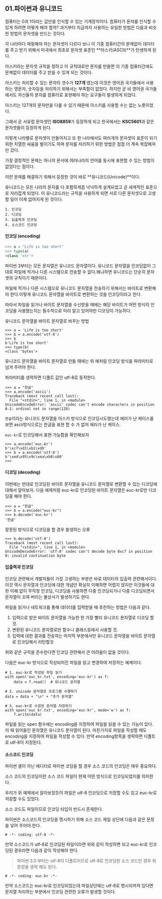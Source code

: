 ## 01.파이썬과 유니코드

컴퓨터는 0과 1이라는 값만을 인식할 수 있는 기계장치이다. 컴퓨터가 문자를 인식할 수 있게 하려면 어떻게 해야 할까? 과거부터 지금까지 사용하는 유일한 방법은 다음과 비슷한 방법의 문자셋을 만드는 것이다.

각 나라마다 매핑해야 하는 문자셋이 다르다 보니 이 기종 컴퓨터간의 문제없이 데이터를 주고 받기 위해서 미국에서 최초로 문자셋 표준인 **아스키(ASCII)**가 탄생하게 된다. 

아스키라는 문자셋 규칙을 정하고 이 규칙대로만 문자를 만들면 이 기종 컴퓨터간에도 문제없이 데이터를 주고 받을 수 있게 되는 것이다. 

아스키는 처리할 수 있는 문자의 갯수가 **127개** 였는데 이것은 영어권 국가들에서 사용하는 영문자, 숫자등을 처리하기 위해서는 부족함이 없었다. 하지만 곧 비 영어권 국가들에서도 자신들의 문자를 컴퓨터로 표현해야 하는 요구들이 발생하게 되었다. 

아스키는 127개의 문자만을 다룰 수 있기 때문에 아스키를 사용할 수는 없는 노릇이었다. 

그래서 곧 서유럽 문자셋인 **ISO8859**가 등장하게 되고 한국에서는 **KSC5601**과 같은 문자셋들이 등장하게 된다.

이렇게 나라별로 문자셋이 만들어지고 또 한 나라에서도 여러개의 문자셋이 표준이 되기 위한 치열한 싸움을 벌이기도 하며 문자를 처리하기 위한 방법은 점점 더 계속 복잡해져만 갔다.

가장 결정적인 문제는 하나의 문서에 여러나라의 언어를 동시에 표현할 수 있는 방법이 없었다는 점이다.

이런 문제를 해결하기 위해서 등장한 것이 바로 **유니코드(Unicode)**이다. 

유니코드는 모든 나라의 문자를 다 포함하게끔 넉넉하게 설계되었고 곧 세계적인 표준으로 자리잡게 되었다. 이 유니코드라는 규칙을 사용하게 되면 서로 다른 문자셋으로 고생할 일이 이제 없어지게 된 것이다.

```
1. 인코딩
2. 디코딩
3. 입출력과 인코딩
4. 소스코드 인코딩
```

#### 인코딩 (encoding)

```python
>>> a = "Life is too short"
>>> type(a)
<class 'str'>
```

파이썬 3부터는 모든 문자열은 유니코드 문자열이다. 유니코드 문자열을 인코딩없이 그대로 파일에 적거나 다른 시스템으로 전송할 수 없다.왜냐하면 유니코드는 단순히 문자셋의 규칙이기 때문이다.

파일에 적거나 다른 시스템으로 유니코드 문자열을 전송하기 위해서는 바이트로 변환해야 한다.이렇게 유니코드 문자열을 바이트로 변환하는 것을 인코딩이라고 한다.

따라서 파일을 읽거나 바이트 문자열을 수신받을 때에는 해당 바이트가 어떤 방식의 인코딩을 사용했는지는 필수적으로 미리 알고 있어야만 디코딩이 가능하다.

유니코드 문자열을 바이트 문자열로 바꾸는 방법

```
>>> a = 'Life is too short'
>>> b = a.encode('utf-8')
>>> b
b'Life is too short'
>>> type(b)
<class 'bytes'>
```

유니코드 문자열을 바이트 문자열로 만들 때에는 위 예처럼 인코딩 방식을 파라미터로 넘겨 주어야 한다. 

파라미터를 생략하면 디폴트 값인 utf-8로 동작한다.

```
>>> a = "한글"
>>> a.encode('ascii')
Traceback (most recent call last):
  File "<stdin>", line 1, in <module>
UnicodeEncodeError: 'ascii' codec can't encode characters in position 0-1: ordinal not in range(128)
```

`한글`이라는 유니코드 문자열을 아스키 방식으로 인코딩시도했는데 에러가 난 케이스를 보면 ascii방식으로는 한글을 표현 할 수 가 없어 에러가 난 케이스.

`euc-kr`로 인코딩해서 표현 가능함을 확인해보자

```
>>> a.encode('euc-kr')
b'\xc7\xd1\xb1\xdb'
>>> b = a.encode('utf-8')
b'\xed\x95\x9c\xea\xb8\x80'
>>>
```

#### 디코딩 (decoding)

이번에는 반대로 인코딩된 바이트 문자열을 유니코드 문자열로 변환할 수 있는 디코딩에 대해서 알아보자. 다음 예제처럼 euc-kr로 인코딩된 바이트 문자열은 euc-kr로만 디코딩을 해야 한다.

```
>>> a = "한글"
>>> b = a.encode("euc-kr")
>>> b.decode('euc-kr')
'한글'
```

잘못된 방식으로 디코딩을 할 경우 발생하는 오류

```
>>> b.decode('utf-8')
Traceback (most recent call last):
  File "<stdin>", line 1, in <module>
UnicodeDecodeError: 'utf-8' codec can't decode byte 0xc7 in position 0: invalid continuation byte
```



#### 입출력과 인코딩

인코딩 관련해서 개발자들이 가장 고생하는 부분은 바로 데이터의 입출력 관련해서이다. 이것 역시 문자열과 인코딩에 대한 개념만 확실히 이해하면 어렵지 않지만 이것들에 대한 이해 없이 무작정 인코딩, 디코딩을 사용하면 다중 인코딩되거나 다중 디코딩되면서 문자열이 꼬여 버리는 불상사가 발생하기도 한다.

파일을 읽거나 네트워크를 통해 데이터를 입력받을 때 추천하는 방법은 다음과 같다.

1. 입력으로 받은 바이트 문자열을 가능한 한 가장 빨리 유니코드 문자열로 디코딩 할 것.
2. 변환된 유니코드 문자열로만 함수나 클래스등에서 사용할 것.
3. 입력에 대한 결과를 전송하는 마지막 부분에서만 유니코드 문자열을 바이트 문자열로 인코딩해서 리턴할것

위와 같은 규칙을 준수한다면 인코딩 관련해서 큰 어려움이 없을 것이다.

다음은 euc-kr 방식으로 작성되어진 파일을 읽고 변경하여 저장하는 예제이다.

```
# 1. euc-kr로 작성된 파일 읽기
with open('euc_kr.txt', encoding='euc-kr') as f:
    data = f.read()  # 유니코드 문자열 

# 2. unicode 문자열로 프로그램 수행하기
data = data + "\n" + "추가 문자열"

# 3. euc-kr로 수정된 문자열 저장하기
with open('euc_kr.txt', encoding='euc-kr', mode='w') as f:
    f.write(data)
```

파일을 읽는 open 함수에는 encoding을 지정하여 파일을 읽을 수 있는 기능이 있다. 이 때 읽어들인 문자열은 유니코드 문자열이 된다. 마찬가지로 파일을 작성할 때도 encoding을 지정하여 파일을 작성할 수 있다. 만약 encoding항목을 생략하면 디폴트로 utf-8이 지정된다.

#### 소스코드 인코딩

파이썬 셸이 아닌 에디터로 파이썬 코딩을 할 경우 소스 코드의 인코딩은 매우 중요하다. 

소스 코드의 인코딩이란 소스 코드 파일이 현재 어떤 방식으로 인코딩되었지를 의미한다.

우리가 위 예제에서 알아보았듯이 파일은 utf-8 인코딩으로 저장할 수도 있고 euc-kr로 저장할 수도 있었다. 

소스 코드도 파일이므로 인코딩 타입이 반드시 존재한다. 

파이썬은 소스코드의 인코딩을 명시하기 위해 소스 코드 제일 상단에 다음과 같은 문장을 넣어 주어야 한다.

```
# -*- coding: utf-8 -*-
```

만약 소스코드가 utf-8로 인코딩된 파일이라면 위와 같이 작성하면 되고 euc-kr로 인코딩된 경우라면 다음과 같이 작성해야 한다.

> 파이썬 3.0 부터는 utf-8이 디폴트이므로 utf-8로 인코딩된 소스 코드인 경우 위 문장을 생략 해도 된다.

```
# -*- coding: euc-kr -*-
```

만약 소스코드는 euc-kr로 인코딩되었는데 파일상단에는 utf-8로 명시되어져 있다면 문자열 처리하는 부분에서 인코딩 관련한 오류가 발생할 것이다.

